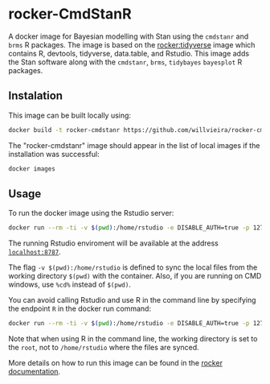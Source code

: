# rocker-CmdStanR

A docker image for Bayesian modelling with Stan using the `cmdstanr` and `brms` R packages.
The image is based on the [rocker:tidyverse](https://rocker-project.org/images/versioned/rstudio.html) image which contains R, devtools, tidyverse, data.table, and Rstudio.
This image adds the Stan software along with the `cmdstanr`, `brms`, `tidybayes` `bayesplot` R packages.

## Instalation

This image can be built locally using:

```bash
docker build -t rocker-cmdstanr https://github.com/willvieira/rocker-cmdstanr.git#main
```

The "rocker-cmdstanr" image should appear in the list of local images if the installation was successful:

```bash
docker images
```

## Usage

To run the docker image using the Rstudio server:

```bash
docker run --rm -ti -v $(pwd):/home/rstudio -e DISABLE_AUTH=true -p 127.0.0.1:8787:8787 rocker-cmdstanr
```

The running Rstudio enviroment will be available at the address [`localhost:8787`](http://localhost:8787/).

The flag `-v $(pwd):/home/rstudio` is defined to sync the local files from the working directory `$(pwd)` with the container.
Also, if you are running on CMD windows, use `%cd%` instead of `$(pwd)`.

You can avoid calling Rstudio and use R in the command line by specifying the endpoint `R` in the docker run command:

```bash
docker run --rm -ti -v $(pwd):/home/rstudio -e DISABLE_AUTH=true -p 127.0.0.1:8787:8787 rocker-cmdstanr R
```

Note that when using R in the command line, the working directory is set to the `root`, not to `/home/rstudio` where the files are synced.

More details on how to run this image can be found in the [rocker documentation](https://rocker-project.org/images/).
